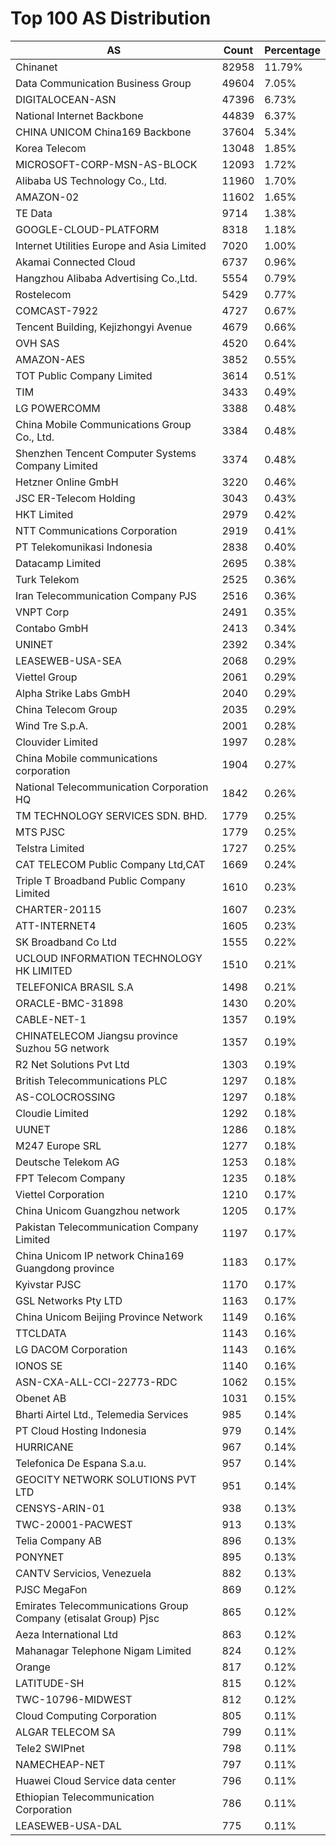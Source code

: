 # Top 100 AS Distribution
| AS | Count | Percentage |
|----|----|----|
| Chinanet | 82958 | 11.79% |
| Data Communication Business Group | 49604 | 7.05% |
| DIGITALOCEAN-ASN | 47396 | 6.73% |
| National Internet Backbone | 44839 | 6.37% |
| CHINA UNICOM China169 Backbone | 37604 | 5.34% |
| Korea Telecom | 13048 | 1.85% |
| MICROSOFT-CORP-MSN-AS-BLOCK | 12093 | 1.72% |
| Alibaba US Technology Co., Ltd. | 11960 | 1.70% |
| AMAZON-02 | 11602 | 1.65% |
| TE Data | 9714 | 1.38% |
| GOOGLE-CLOUD-PLATFORM | 8318 | 1.18% |
| Internet Utilities Europe and Asia Limited | 7020 | 1.00% |
| Akamai Connected Cloud | 6737 | 0.96% |
| Hangzhou Alibaba Advertising Co.,Ltd. | 5554 | 0.79% |
| Rostelecom | 5429 | 0.77% |
| COMCAST-7922 | 4727 | 0.67% |
| Tencent Building, Kejizhongyi Avenue | 4679 | 0.66% |
| OVH SAS | 4520 | 0.64% |
| AMAZON-AES | 3852 | 0.55% |
| TOT Public Company Limited | 3614 | 0.51% |
| TIM | 3433 | 0.49% |
| LG POWERCOMM | 3388 | 0.48% |
| China Mobile Communications Group Co., Ltd. | 3384 | 0.48% |
| Shenzhen Tencent Computer Systems Company Limited | 3374 | 0.48% |
| Hetzner Online GmbH | 3220 | 0.46% |
| JSC ER-Telecom Holding | 3043 | 0.43% |
| HKT Limited | 2979 | 0.42% |
| NTT Communications Corporation | 2919 | 0.41% |
| PT Telekomunikasi Indonesia | 2838 | 0.40% |
| Datacamp Limited | 2695 | 0.38% |
| Turk Telekom | 2525 | 0.36% |
| Iran Telecommunication Company PJS | 2516 | 0.36% |
| VNPT Corp | 2491 | 0.35% |
| Contabo GmbH | 2413 | 0.34% |
| UNINET | 2392 | 0.34% |
| LEASEWEB-USA-SEA | 2068 | 0.29% |
| Viettel Group | 2061 | 0.29% |
| Alpha Strike Labs GmbH | 2040 | 0.29% |
| China Telecom Group | 2035 | 0.29% |
| Wind Tre S.p.A. | 2001 | 0.28% |
| Clouvider Limited | 1997 | 0.28% |
| China Mobile communications corporation | 1904 | 0.27% |
| National Telecommunication Corporation HQ | 1842 | 0.26% |
| TM TECHNOLOGY SERVICES SDN. BHD. | 1779 | 0.25% |
| MTS PJSC | 1779 | 0.25% |
| Telstra Limited | 1727 | 0.25% |
| CAT TELECOM Public Company Ltd,CAT | 1669 | 0.24% |
| Triple T Broadband Public Company Limited | 1610 | 0.23% |
| CHARTER-20115 | 1607 | 0.23% |
| ATT-INTERNET4 | 1605 | 0.23% |
| SK Broadband Co Ltd | 1555 | 0.22% |
| UCLOUD INFORMATION TECHNOLOGY HK LIMITED | 1510 | 0.21% |
| TELEFONICA BRASIL S.A | 1498 | 0.21% |
| ORACLE-BMC-31898 | 1430 | 0.20% |
| CABLE-NET-1 | 1357 | 0.19% |
| CHINATELECOM Jiangsu province Suzhou 5G network | 1357 | 0.19% |
| R2 Net Solutions Pvt Ltd | 1303 | 0.19% |
| British Telecommunications PLC | 1297 | 0.18% |
| AS-COLOCROSSING | 1297 | 0.18% |
| Cloudie Limited | 1292 | 0.18% |
| UUNET | 1286 | 0.18% |
| M247 Europe SRL | 1277 | 0.18% |
| Deutsche Telekom AG | 1253 | 0.18% |
| FPT Telecom Company | 1235 | 0.18% |
| Viettel Corporation | 1210 | 0.17% |
| China Unicom Guangzhou network | 1205 | 0.17% |
| Pakistan Telecommunication Company Limited | 1197 | 0.17% |
| China Unicom IP network China169 Guangdong province | 1183 | 0.17% |
| Kyivstar PJSC | 1170 | 0.17% |
| GSL Networks Pty LTD | 1163 | 0.17% |
| China Unicom Beijing Province Network | 1149 | 0.16% |
| TTCLDATA | 1143 | 0.16% |
| LG DACOM Corporation | 1143 | 0.16% |
| IONOS SE | 1140 | 0.16% |
| ASN-CXA-ALL-CCI-22773-RDC | 1062 | 0.15% |
| Obenet AB | 1031 | 0.15% |
| Bharti Airtel Ltd., Telemedia Services | 985 | 0.14% |
| PT Cloud Hosting Indonesia | 979 | 0.14% |
| HURRICANE | 967 | 0.14% |
| Telefonica De Espana S.a.u. | 957 | 0.14% |
| GEOCITY NETWORK SOLUTIONS PVT LTD | 951 | 0.14% |
| CENSYS-ARIN-01 | 938 | 0.13% |
| TWC-20001-PACWEST | 913 | 0.13% |
| Telia Company AB | 896 | 0.13% |
| PONYNET | 895 | 0.13% |
| CANTV Servicios, Venezuela | 882 | 0.13% |
| PJSC MegaFon | 869 | 0.12% |
| Emirates Telecommunications Group Company (etisalat Group) Pjsc | 865 | 0.12% |
| Aeza International Ltd | 863 | 0.12% |
| Mahanagar Telephone Nigam Limited | 824 | 0.12% |
| Orange | 817 | 0.12% |
| LATITUDE-SH | 815 | 0.12% |
| TWC-10796-MIDWEST | 812 | 0.12% |
| Cloud Computing Corporation | 805 | 0.11% |
| ALGAR TELECOM SA | 799 | 0.11% |
| Tele2 SWIPnet | 798 | 0.11% |
| NAMECHEAP-NET | 797 | 0.11% |
| Huawei Cloud Service data center | 796 | 0.11% |
| Ethiopian Telecommunication Corporation | 786 | 0.11% |
| LEASEWEB-USA-DAL | 775 | 0.11% |
